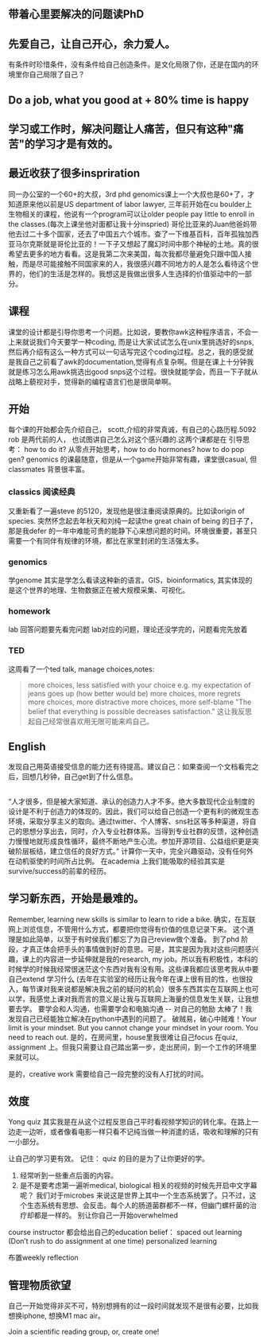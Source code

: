 ## 带着心里要解决的问题读PhD
## 先爱自己，让自己开心，余力爱人。
有条件时珍惜条件，没有条件给自己创造条件。是文化局限了你，还是在国内的环境里你自己局限了自己？

## Do a job, what you good at + 80% time is happy

## 学习或工作时，解决问题让人痛苦，但只有这种"痛苦"的学习才是有效的。

## 最近收获了很多inspriration
同一办公室的一个60+的大叔，3rd phd
genomics课上一个大叔也是60+了，才知道原来他以前是US department of labor lawyer, 三年前开始在cu boulder上生物相关的课程，他说有一个program可以让older people pay little to enroll in the classes.(每次上课坐他对面都让我十分inspried)
哥伦比亚来的Juan他爸妈带他去过二十多个国家，还去了中国五六个城市。查了一下维基百科，百年孤独加西亚马尔克斯就是哥伦比亚的！一下子又想起了魔幻时间中那个神秘的土地。真的很希望去更多的地方看看。这是我第二次来美国，每次我都尽量避免只跟中国人接触，而是尽可能接触不同国家来的人，我很感兴趣不同地方的人是怎么看待这个世界的，他们的生活是怎样的。我想这是我做出很多人生选择的价值驱动中的一部分。

## 课程
课堂的设计都是引导你思考一个问题。比如说，要教你awk这种程序语言，不会一上来就说我们今天要学一种coding, 而是让大家试试怎么在unix里挑选好的snps, 然后再介绍有这么一种方式可以一句话写完这个coding过程。总之，我的感受就是我自己之前看了awk的documentation,觉得有点复杂啊。但是在课上十分钟我就是练习怎么用awk挑选出good snps这个过程。很快就能学会，而且一下子就从战略上藐视对手，觉得新的编程语言们也是很简单啊。

## 开始
每个课的开始都会先介绍自己， scott,介绍的非常真诚，有自己的心路历程.5092 rob 是两代前的人， 也试图讲自己怎么对这个感兴趣的.这两个课都是在 引导思考： how to do it?
从零点开始思考，how to do hormones? how to do pop gen? genomics 的课最随意，但是从一个game开始非常有趣，课堂很casual, 但classmates 背景很丰富。

### classics 阅读经典
又重新看了一遍steve 的5120，发现他是很注重阅读原典的。比如读origin of species. 突然怀念起去年秋天和刘纯一起读the great chain of being 的日子了，那是我defer 的一年中难能可贵的能静下心来想问题的时间。环境很重要，甚至只需要一个有同伴有规律的环境，都比在家里封闭的生活强太多。
### genomics 
学genome 其实是学怎么看读这种新的语言。GIS，bioinformatics, 其实体现的是这个世界的地理、生物数据正在被大规模采集、可视化。

### homework
lab 回答问题要先看完问题
lab对应的问题，理论还没学完的，问题看完先放着

### TED 
这周看了一个ted talk, manage choices,notes:
> more choices, less satisfied with your choice
e.g. my expectation of jeans goes up (how better would be) 
more choices, more regrets 
more choices, more distractive 
more choices, more self-blame 
"The belief that everything is possible decreases satisfaction." 这让我反思起自己经常很喜欢用无限可能来鸡自己。

## English 
发现自己用英语接受信息的能力还有待提高。建议自己：如果查阅一个文档看完之后，回想几秒钟，自己get到了什么信息。

## 
“人才很多，但是被大家知道、承认的创造力人才不多。绝大多数现代企业制度的设计是不利于创造力的体现的。因此，我们可以给自己创造一个更有利的微观生态环境，采取分享主义的取向。通过twitter、个人博客、sns社区等多种渠道，将自己的思想分享出去，同时，介入专业社群体系。当得到专业社群的反馈，这种创造力慢慢地就形成良性循环，最终不断地产生心流。参加开源项目、公益组织更是突破阶层板结，建立信任的良好方式。”
计算你一天中，完全兴趣驱动，没有任何外在动机驱使的时间所占比例。 
在academia 上我们能吸取的经验其实是survive/success的前辈的经历。

## 学习新东西，开始是最难的。
Remember, learning new skills is similar to learn to ride a bike. 
确实，在互联网上浏览信息，不管用什么方式，都要把你觉得有价值的信息记录下来。
这个道理是如此简单，以至于有时侯我们都忘了为自己review做个准备。
到了phd 阶段，才真正体会把手头的事情做到好的意思。可是，其实是因为我对这些问题感兴趣，课上的内容进一步延伸就是我的research, my job。所以我有积极性，本科的时候学的时候我经常很迷茫这个东西对我有没有用。这些课我都应该思考我从中要自己extend 学习什么
(去年在实验室的经历让我今年在课上很有目的性，也很投入，每节课对我来说都是解决我之前的疑问的机会）很多东西其实在互联网上也可以学，我感觉上课对我而言的意义是让我与互联网上海量的信息发生关联，让我想要去学。
要学会和人沟通，也需要学会和电脑沟通 -- 对自己的勉励
太棒了！我发现自己已经能独立解决在python中遇到的问题了。
破贼易，破心中贼难！Your limit is your mindset. But you cannot change your mindset in your room. You need to reach out. 是的，在房间里，house里我很难让自己focus 在quiz, assignment 上。但我只需要让自己踏出第一步，走出房间，到一个工作的环境里来就可以。

是的，creative work 需要给自己一段完整的没有人打扰的时间。

## 效度
Yong quiz 其实我是在从这个过程反思自己平时看视频学知识的转化率。在路上一边走一边听，或者像看电影一样只看不记纯当做一种消遣的话，吸收和理解的只有一小部分。

让自己的学习更有效。
记住： quiz 的目的是为了让你更好的学。
1. 经常听到一些重点后面的内容。
2. 是不是要考虑第一遍听medical, biological 相关的视频的时候先开启中文字幕呢？
我们对于microbes 来说这是世界上其中一个生态系统罢了。只不过，这个生态系统有思想、会反击。每个人的肠道菌群都不一样，但幽门螺杆菌的治疗却都是一样的。
别让你自己一开始overwhelmed 

course instructor 都会给出自己的education belief：
spaced out learning (Don’t rush to do assignment at one time)
personalized learning

布置weekly reflection 


## 管理物质欲望
自己一开始觉得非买不可，特别想拥有的过一段时间就发现不是很有必要，比如我想换iphone, 想换M1 mac air。

Join a scientific reading group, or, create one!

